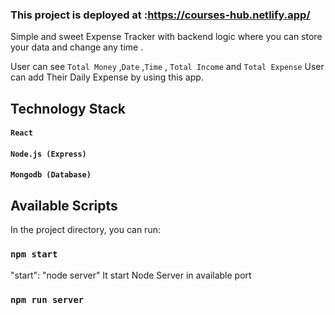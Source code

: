 ### This project is deployed at :https://courses-hub.netlify.app/

Simple and sweet Expense Tracker with backend logic where you can store your data and change any time .

User can see `Total Money` ,`Date` ,`Time` , `Total Income` and `Total Expense` 
User can add Their Daily Expense by using this app.

## Technology Stack

#### `React` 
#### `Node.js (Express)`
#### `Mongodb (Database)` 


## Available Scripts

In the project directory, you can run:

### `npm start`

"start": "node server"
It start Node Server in available port 

### `npm run server`
